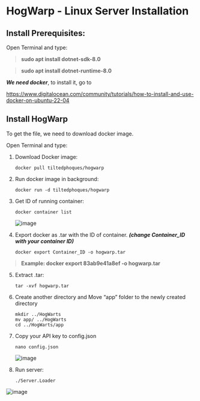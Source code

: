 # HogWarp - Linux Server Installation


## Install Prerequisites:

Open Terminal and type:

> **sudo apt install dotnet-sdk-8.0**

> **sudo apt install dotnet-runtime-8.0**

**_We need docker_**, to install it, go to

https://www.digitalocean.com/community/tutorials/how-to-install-and-use-docker-on-ubuntu-22-04


## Install HogWarp 
To get the file, we need to download docker image.

Open Terminal and type:

1.	Download Docker image:

  	    docker pull tiltedphoques/hogwarp
2.	Run docker image in background:

        docker run -d tiltedphoques/hogwarp
3.	Get ID of running container:

        docker container list
  	![image](https://github.com/user-attachments/assets/89415afb-0357-42bb-bae2-b198a466e659)

5.	Export docker as .tar with the ID of container.
   **_(change Container_ID with your container ID)_**
   
  	    docker export Container_ID -o hogwarp.tar
   > **Example: docker export 83ab9e41a8ef -o hogwarp.tar**
   
5.	Extract .tar:

        tar -xvf hogwarp.tar

6.	Create another directory and Move “app” folder to the newly created directory

        mkdir ../HogWarts 
        mv app/ ../HogWarts
        cd ../HogWarts/app
7.	Copy your API key to config.json

        nano config.json
  	![image](https://github.com/user-attachments/assets/0b72f6b1-f821-4ada-a235-cb466cb5ed75)

9.	Run server:
   
        ./Server.Loader
   ![image](https://github.com/user-attachments/assets/6367bc71-e724-41fc-93a7-f618ad1e669b)

